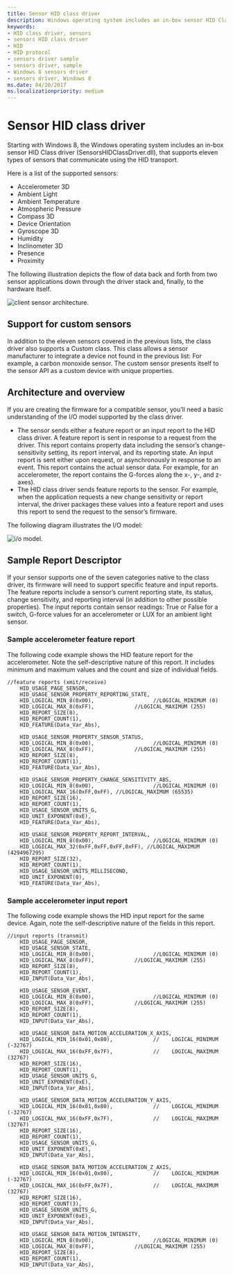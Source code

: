 ```yaml
---
title: Sensor HID class driver
description: Windows operating system includes an in-box sensor HID Class driver (SensorsHIDClassDriver.dll).
keywords:
- HID class driver, sensors
- sensors HID class driver
- HID
- HID protocol
- sensors driver sample
- sensors driver, sample
- Windows 8 sensors driver
- sensors driver, Windows 8
ms.date: 04/20/2017
ms.localizationpriority: medium
---
```


# Sensor HID class driver


Starting with Windows 8, the Windows operating system includes an in-box sensor HID Class driver (SensorsHIDClassDriver.dll), that supports eleven types of sensors that communicate using the HID transport.

Here is a list of the supported sensors:

-   Accelerometer 3D
-   Ambient Light
-   Ambient Temperature
-   Atmospheric Pressure
-   Compass 3D
-   Device Orientation
-   Gyroscope 3D
-   Humidity
-   Inclinometer 3D
-   Presence
-   Proximity

The following illustration depicts the flow of data back and forth from two sensor applications down through the driver stack and, finally, to the hardware itself.

![client sensor architecture.](images/client-sensor-architecture.png)

## Support for custom sensors


In addition to the eleven sensors covered in the previous lists, the class driver also supports a Custom class. This class allows a sensor manufacturer to integrate a device not found in the previous list: For example, a carbon monoxide sensor. The custom sensor presents itself to the sensor API as a custom device with unique properties.

## Architecture and overview


If you are creating the firmware for a compatible sensor, you’ll need a basic understanding of the I/O model supported by the class driver.

-   The sensor sends either a feature report or an input report to the HID class driver. A feature report is sent in response to a request from the driver. This report contains property data including the sensor’s change-sensitivity setting, its report interval, and its reporting state. An input report is sent either upon request, or asynchronously in response to an event. This report contains the actual sensor data. For example, for an accelerometer, the report contains the G-forces along the x-, y-, and z-axes).
-   The HID class driver sends feature reports to the sensor. For example, when the application requests a new change sensitivity or report interval, the driver packages these values into a feature report and uses this report to send the request to the sensor’s firmware.

The following diagram illustrates the I/O model:

![i/o model.](images/hid-sensor-stack.png)

## Sample Report Descriptor


If your sensor supports one of the seven categories native to the class driver, its firmware will need to support specific feature and input reports. The feature reports include a sensor’s current reporting state, its status, change sensitivity, and reporting interval (in addition to other possible properties). The input reports contain sensor readings: True or False for a switch, G-force values for an accelerometer or LUX for an ambient light sensor.

### Sample accelerometer feature report

The following code example shows the HID feature report for the accelerometer. Note the self-descriptive nature of this report. It includes minimum and maximum values and the count and size of individual fields.

``` syntax
//feature reports (xmit/receive)
    HID_USAGE_PAGE_SENSOR,
    HID_USAGE_SENSOR_PROPERTY_REPORTING_STATE,
    HID_LOGICAL_MIN_8(0x00),                   //LOGICAL_MINIMUM (0) 
    HID_LOGICAL_MAX_8(0xFF),             //LOGICAL_MAXIMUM (255) 
    HID_REPORT_SIZE(8),
    HID_REPORT_COUNT(1),
    HID_FEATURE(Data_Var_Abs),

    HID_USAGE_SENSOR_PROPERTY_SENSOR_STATUS,
    HID_LOGICAL_MIN_8(0x00),                   //LOGICAL_MINIMUM (0) 
    HID_LOGICAL_MAX_8(0xFF),             //LOGICAL_MAXIMUM (255) 
    HID_REPORT_SIZE(8),
    HID_REPORT_COUNT(1),
    HID_FEATURE(Data_Var_Abs),

    HID_USAGE_SENSOR_PROPERTY_CHANGE_SENSITIVITY_ABS,
    HID_LOGICAL_MIN_8(0x00),                   //LOGICAL_MINIMUM (0) 
    HID_LOGICAL_MAX_16(0xFF,0xFF), //LOGICAL_MAXIMUM (65535) 
    HID_REPORT_SIZE(16),
    HID_REPORT_COUNT(1),
    HID_USAGE_SENSOR_UNITS_G,
    HID_UNIT_EXPONENT(0xE), 
    HID_FEATURE(Data_Var_Abs),

    HID_USAGE_SENSOR_PROPERTY_REPORT_INTERVAL,
    HID_LOGICAL_MIN_8(0x00),                   //LOGICAL_MINIMUM (0) 
    HID_LOGICAL_MAX_32(0xFF,0xFF,0xFF,0xFF), //LOGICAL_MAXIMUM (4294967295) 
    HID_REPORT_SIZE(32),
    HID_REPORT_COUNT(1),
    HID_USAGE_SENSOR_UNITS_MILLISECOND,
    HID_UNIT_EXPONENT(0), 
    HID_FEATURE(Data_Var_Abs),
```

### Sample accelerometer input report

The following code example shows the HID input report for the same device. Again, note the self-descriptive nature of the fields in this report.

``` syntax
//input reports (transmit)
    HID_USAGE_PAGE_SENSOR,
    HID_USAGE_SENSOR_STATE,
    HID_LOGICAL_MIN_8(0x00),                   //LOGICAL_MINIMUM (0) 
    HID_LOGICAL_MAX_8(0xFF),             //LOGICAL_MAXIMUM (255) 
    HID_REPORT_SIZE(8),
    HID_REPORT_COUNT(1),
    HID_INPUT(Data_Var_Abs),

    HID_USAGE_SENSOR_EVENT,
    HID_LOGICAL_MIN_8(0x00),                   //LOGICAL_MINIMUM (0) 
    HID_LOGICAL_MAX_8(0xFF),             //LOGICAL_MAXIMUM (255) 
    HID_REPORT_SIZE(8),
    HID_REPORT_COUNT(1),
    HID_INPUT(Data_Var_Abs),

    HID_USAGE_SENSOR_DATA_MOTION_ACCELERATION_X_AXIS,
    HID_LOGICAL_MIN_16(0x01,0x80),             //    LOGICAL_MINIMUM (-32767) 
    HID_LOGICAL_MAX_16(0xFF,0x7F),             //    LOGICAL_MAXIMUM (32767)
    HID_REPORT_SIZE(16), 
    HID_REPORT_COUNT(1), 
    HID_USAGE_SENSOR_UNITS_G,
    HID_UNIT_EXPONENT(0xE), 
    HID_INPUT(Data_Var_Abs),

    HID_USAGE_SENSOR_DATA_MOTION_ACCELERATION_Y_AXIS,
    HID_LOGICAL_MIN_16(0x01,0x80),             //    LOGICAL_MINIMUM (-32767) 
    HID_LOGICAL_MAX_16(0xFF,0x7F),             //    LOGICAL_MAXIMUM (32767)
    HID_REPORT_SIZE(16), 
    HID_REPORT_COUNT(1), 
    HID_USAGE_SENSOR_UNITS_G,
    HID_UNIT_EXPONENT(0xE), 
    HID_INPUT(Data_Var_Abs),

    HID_USAGE_SENSOR_DATA_MOTION_ACCELERATION_Z_AXIS,
    HID_LOGICAL_MIN_16(0x01,0x80),             //    LOGICAL_MINIMUM (-32767) 
    HID_LOGICAL_MAX_16(0xFF,0x7F),             //    LOGICAL_MAXIMUM (32767)
    HID_REPORT_SIZE(16), 
    HID_REPORT_COUNT(3), 
    HID_USAGE_SENSOR_UNITS_G,
    HID_UNIT_EXPONENT(0xE), 
    HID_INPUT(Data_Var_Abs),

    HID_USAGE_SENSOR_DATA_MOTION_INTENSITY,
    HID_LOGICAL_MIN_8(0x00),                   //LOGICAL_MINIMUM (0) 
    HID_LOGICAL_MAX_8(0xFF),             //LOGICAL_MAXIMUM (255) 
    HID_REPORT_SIZE(8),
    HID_REPORT_COUNT(1),
    HID_INPUT(Data_Var_Abs),
```

 

 




